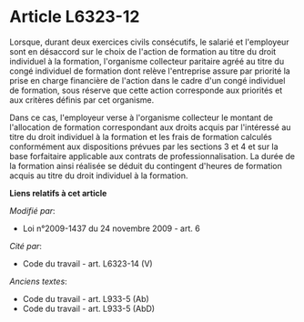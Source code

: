 # Article L6323-12

Lorsque, durant deux exercices civils consécutifs, le salarié et l'employeur sont en désaccord sur le choix de l'action de
formation au titre du droit individuel à la formation, l'organisme collecteur paritaire agréé au titre du congé individuel de
formation dont relève l'entreprise assure par priorité la prise en charge financière de l'action dans le cadre d'un congé
individuel de formation, sous réserve que cette action corresponde aux priorités et aux critères définis par cet organisme.

Dans ce cas, l'employeur verse à l'organisme collecteur le montant de l'allocation de formation correspondant aux droits
acquis par l'intéressé au titre du droit individuel à la formation et les frais de formation calculés conformément aux
dispositions prévues par les sections 3 et 4 et sur la base forfaitaire applicable aux contrats de professionnalisation. La
durée de la formation ainsi réalisée se déduit du contingent d'heures de formation acquis au titre du droit individuel à la
formation.

**Liens relatifs à cet article**

_Modifié par_:

  - Loi n°2009-1437 du 24 novembre 2009 - art. 6

_Cité par_:

  - Code du travail - art. L6323-14 (V)

_Anciens textes_:

  - Code du travail - art. L933-5 (Ab)
  - Code du travail - art. L933-5 (AbD)
